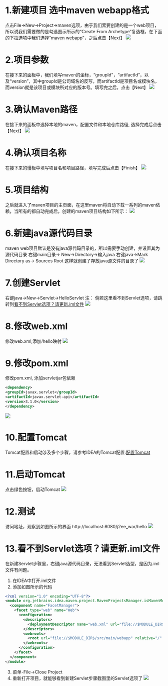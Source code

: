 # 1.新建项目 选中maven webapp格式
点击File->New->Project->maven选项，由于我们索要创建的是一个web项目，所以说我们需要做的是勾选图示所示的“Create From Archetype”复选框，在下面的下拉选项中我们选择“maven webapp”，之后点击【Next】
![](../../images/IDEA创建web项目1.jpg)

# 2.项目参数
在接下来的面板中，我们填写maven的坐标，“groupId”，“artifactId”，以及“version”，其中groupId是公司域名的反写，而artifactId是项目名或模块名，而version就是该项目或模块所对应的版本号。填写完之后，点击【Next】
![](../../images/IDEA创建web项目2.jpg)

# 3.确认Maven路径
在接下来的面板中选择本地的maven，配置文件和本地仓库路径, 选择完成后点击【Next】
![](../../images/IDEA创建maven项目4.jpg)

# 4.确认项目名称
在接下来的慢板中填写项目名和项目路径，填写完成后点击【Finish】
![](../../images/IDEA创建web项目3.jpg)

# 5.项目结构
之后就进入了maven项目的主页面，在这里maven将自动下载一系列的maven依赖，当所有的都自动完成后，创建的maven项目结构如下所示：
![](../../images/IDEA创建web项目4.jpg)

# 6.新建java源代码目录
maven web项目默认是没有java源代码目录的，所以需要手动创建，并设置其为源代码目录
右键main目录-> New->Directory->输入java
右键java->Mark Directory as-> Sources Root
这样就创建了存放java源文件的目录了
![](../../images/IDEA创建web项目5.jpg)

# 7.创建Servlet
右键java->New->Servlet->HelloServlet
注： 倘若这里看不到Servlet选项，请跳转到[看不到Servlet选项？请更新.iml文件](#jump)
![](../../images/IDEA创建web项目6.jpg)

# 8.修改web.xml
修改web.xml,添加/hello映射
![](../../images/IDEA创建web项目7.jpg)

# 9.修改pom.xml
修改pom.xml, 添加servletjar包依赖
~~~xml
<dependency>
<groupId>javax.servlet</groupId>
<artifactId>javax.servlet-api</artifactId>
<version>3.1.0</version>
</dependency>
~~~
![](../../images/IDEA创建web项目8.jpg)

# 10.配置Tomcat
Tomcat配置和启动涉及多个步骤，请参考IDEA的Tomcat配置:[配置Tomcat](http://how2j.cn/k/idea/idea-tomcat/1361.html)

# 11.启动Tomcat
点击绿色按钮，启动Tomcat
![](../../images/IDEA创建web项目9.jpg)

# 12.测试
访问地址，观察到如图所示的界面
http://localhost:8080/j2ee_war/hello
![](../../images/IDEA创建web项目10.jpg)

# <span id="jump">13.看不到Servlet选项？请更新.iml文件</span>
在新建Servlet步骤里，右键java源代码目录，无法看到Servlet选型，是因为.iml文件有问题。

1. 在IDEA中打开.iml文件
2. 添加如图所示的代码
~~~xml
<?xml version="1.0" encoding="UTF-8"?>
<module org.jetbrains.idea.maven.project.MavenProjectsManager.isMavenModule="true" type="JAVA_MODULE" version="4">
  <component name="FacetManager">
    <facet type="web" name="Web">
      <configuration>
        <descriptors>
          <deploymentDescriptor name="web.xml" url="file://$MODULE_DIR$/src/main/webapp/WEB-INF/web.xml" />
        </descriptors>
        <webroots>
          <root url="file://$MODULE_DIR$/src/main/webapp" relative="/" />
        </webroots>
      </configuration>
    </facet>
  </component>
</module>
~~~
3. 菜单-File->Close Project
4. 重新打开项目，就能够看到新建Servlet步骤截图里的Servlet选项了
![](../images/IDEA创建web项目12.jpg)